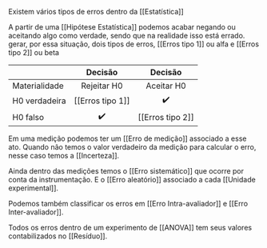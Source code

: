 Existem vários tipos de erros dentro da [[Estatística]]

A partir de uma [[Hipótese Estatística]] podemos acabar negando ou aceitando algo como verdade, sendo que na realidade isso está errado. gerar, por essa situação, dois tipos de erros,  [[Erros tipo 1]] ou alfa e [[Erros tipo 2]] ou beta

|               |       Decisão       |       Decisão       |
| ------------- | :-----------------: | :-----------------: |
| Materialidade |     Rejeitar H0     |     Aceitar H0      |
| H0 verdadeira | [[Erros tipo 1]] |         ✔️          |
| H0 falso      |         ✔️          | [[Erros tipo 2]] |
Em uma medição podemos ter um [[Erro de medição]] associado a esse ato. Quando não temos o valor verdadeiro da medição para calcular o erro, nesse caso temos a [[Incerteza]].

Ainda dentro das medições temos o [[Erro sistemático]] que ocorre por conta da instrumentação. E o [[Erro aleatório]] associado a cada [[Unidade experimental]].

Podemos também classificar os erros em [[Erro Intra-avaliador]] e [[Erro Inter-avaliador]].

Todos os erros dentro de um experimento de [[ANOVA]] tem seus valores contabilizados no [[Resíduo]].




